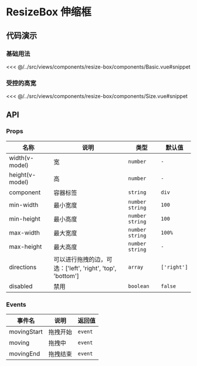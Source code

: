 # ResizeBox 伸缩框

## 代码演示

### 基础用法

<<< @/../src/views/components/resize-box/components/Basic.vue#snippet

### 受控的高宽

<<< @/../src/views/components/resize-box/components/Size.vue#snippet

## API

### Props

| 名称<img width="110"/> | 说明                                                       | 类型              | 默认值      |
|----------------------| ---------------------------------------------------------- | ----------------- | ----------- |
| width(v-model)       | 宽                                                         | `number`          | `-`         |
| height(v-model)      | 高                                                         | `number`          | `-`         |
| component            | 容器标签                                                   | `string`          | `div`       |
| min-width            | 最小宽度                                                   | `number` `string` | `100`       |
| min-height           | 最小高度                                                   | `number` `string` | `100`       |
| max-width            | 最大宽度                                                   | `number` `string` | `100%`      |
| max-height           | 最大高度                                                   | `number` `string` | `-`         |
| directions           | 可以进行拖拽的边，可选：['left', 'right', 'top', 'bottom'] | `array`           | `['right']` |
| disabled             | 禁用                                                       | `boolean`         | `false`     |

### Events

| 事件名      | 说明     | 返回值  |
| ----------- | -------- | ------- |
| movingStart | 拖拽开始 | `event` |
| moving      | 拖拽中   | `event` |
| movingEnd   | 拖拽结束 | `event` |
